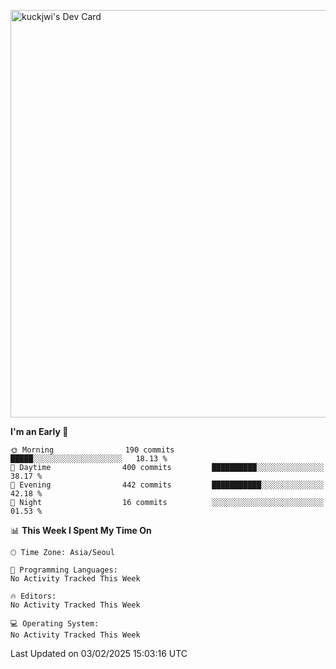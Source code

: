 <a href="https://app.daily.dev/kuckhwancho"><img src="https://api.daily.dev/devcards/v2/efef39c8028947428b3c0b486b9cd9b6.png?r=iz2&type=wide" width="652" alt="kuckjwi's Dev Card"/></a>

<!--START_SECTION:waka-->
**I'm an Early 🐤** 

```text
🌞 Morning                190 commits         █████░░░░░░░░░░░░░░░░░░░░   18.13 % 
🌆 Daytime                400 commits         ██████████░░░░░░░░░░░░░░░   38.17 % 
🌃 Evening                442 commits         ███████████░░░░░░░░░░░░░░   42.18 % 
🌙 Night                  16 commits          ░░░░░░░░░░░░░░░░░░░░░░░░░   01.53 % 
```


📊 **This Week I Spent My Time On** 

```text
🕑︎ Time Zone: Asia/Seoul

💬 Programming Languages: 
No Activity Tracked This Week

🔥 Editors: 
No Activity Tracked This Week

💻 Operating System: 
No Activity Tracked This Week
```


 Last Updated on 03/02/2025 15:03:16 UTC
<!--END_SECTION:waka-->
